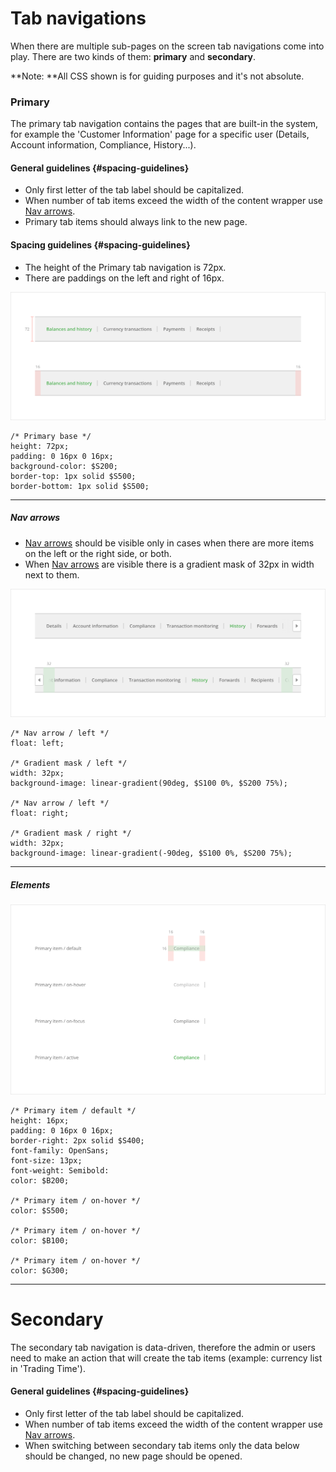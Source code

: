 # Tab navigations

When there are multiple sub-pages on the screen tab navigations come into play. There are two kinds of them: **primary** and **secondary**.

**Note: **All CSS shown is for guiding purposes and it's not absolute.

### Primary

The primary tab navigation contains the pages that are built-in the system, for example the 'Customer Information' page for a specific user \(Details, Account information, Compliance, History...\).

#### General guidelines {#spacing-guidelines}

* Only first letter of the tab label should be capitalized.
* When number of tab items exceed the width of the content wrapper use [Nav arrows](/atoms/nav-arrows.md).
* Primary tab items should always link to the new page.

#### Spacing guidelines {#spacing-guidelines}

* The height of the Primary tab navigation is 72px.
* There are paddings on the left and right of 16px.

![](/assets/organisms/tab-navigations-primary-sizing.png)

```
/* Primary base */
height: 72px;
padding: 0 16px 0 16px;
background-color: $S200;
border-top: 1px solid $S500;
border-bottom: 1px solid $S500;
```

---

##### Nav arrows

* [Nav arrows](/atoms/nav-arrows.md) should be visible only in cases when there are more items on the left or the right side, or both.
* When [Nav arrows](/atoms/nav-arrows.md) are visible there is a gradient mask of 32px in width next to them.

![](/assets/organisms/tab-navigations-primary-nav-arrows.png)

```
/* Nav arrow / left */
float: left;

/* Gradient mask / left */
width: 32px;
background-image: linear-gradient(90deg, $S100 0%, $S200 75%);

/* Nav arrow / left */
float: right;

/* Gradient mask / right */
width: 32px;
background-image: linear-gradient(-90deg, $S100 0%, $S200 75%);
```

---

##### Elements

![](/assets/organisms/tab-navigations-primary-items.png)

```
/* Primary item / default */
height: 16px;
padding: 0 16px 0 16px;
border-right: 2px solid $S400;
font-family: OpenSans;
font-size: 13px;
font-weight: Semibold:
color: $B200;

/* Primary item / on-hover */
color: $S500;

/* Primary item / on-hover */
color: $B100;

/* Primary item / on-hover */
color: $G300;
```

---

# Secondary

The secondary tab navigation is data-driven, therefore the admin or users need to make an action that will create the tab items \(example: currency list in 'Trading Time'\).

#### General guidelines {#spacing-guidelines}

* Only first letter of the tab label should be capitalized.
* When number of tab items exceed the width of the content wrapper use [Nav arrows](/atoms/nav-arrows.md).
* When switching between secondary tab items only the data below should be changed, no new page should be opened.



